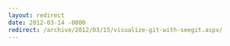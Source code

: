 ```yaml
---
layout: redirect
date: 2012-03-14 -0800
redirect: /archive/2012/03/15/visualize-git-with-seegit.aspx/
---
```

